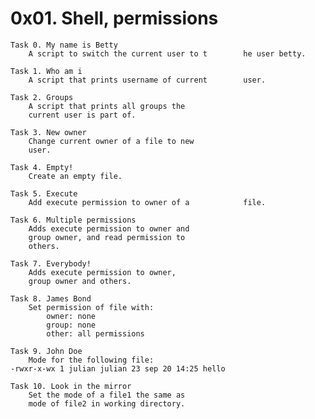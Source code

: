 # 0x01. Shell, permissions
	
	Task 0. My name is Betty
		A script to switch the current user to t		he user betty.

	Task 1. Who am i
		A script that prints username of current		user.

	Task 2. Groups
		A script that prints all groups the 
		current user is part of.

	Task 3. New owner
		Change current owner of a file to new
		user.

	Task 4. Empty!
		Create an empty file.
	
	Task 5. Execute
		Add execute permission to owner of a 			file.

	Task 6. Multiple permissions
		Adds execute permission to owner and 
		group owner, and read permission to
		others.

	Task 7. Everybody!
		Adds execute permission to owner, 
		group owner and others.

	Task 8. James Bond
		Set permission of file with:
			owner: none
			group: none
			other: all permissions

	Task 9. John Doe
		Mode for the following file:
	-rwxr-x-wx 1 julian julian 23 sep 20 14:25 hello

	Task 10. Look in the mirror
		Set the mode of a file1 the same as
		mode of file2 in working directory.
